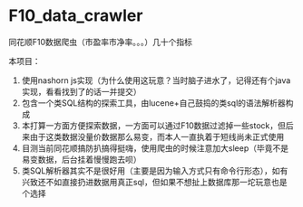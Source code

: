 # F10_data_crawler
同花顺F10数据爬虫（市盈率市净率。。。）几十个指标

本项目：
1. 使用nashorn js实现（为什么使用这玩意？当时脑子进水了，记得还有个java实现，看看找到了的话一并提交）
2. 包含一个类SQL结构的探索工具，由lucene+自己鼓捣的类sql的语法解析器构成
3. 本打算一方面方便探索数据，一方面可以通过F10数据过滤掉一些stock，但后来由于这类数据没量价数据那么易变，而本人一直执着于短线尚未正式使用
4. 目测当前同花顺搞防扒搞得挺嗨，使用爬虫的时候注意加大sleep（毕竟不是易变数据，后台挂着慢慢跑去呗）
5. 类SQL解析器其实不是很好用（主要是因为输入方式只有命令行形态），如有兴致还不如直接扔进数据用真正sql，但如果不想扯上数据库那一坨玩意也是个选择

